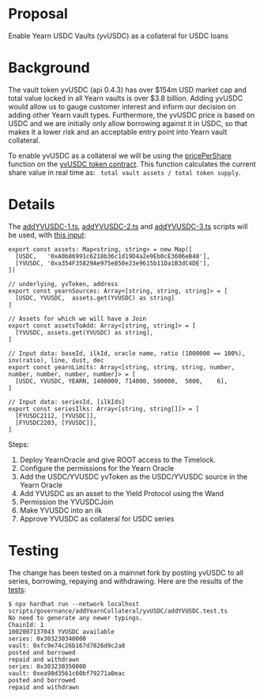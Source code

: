 # Proposal
Enable Yearn USDC Vaults (yvUSDC) as a collateral for USDC loans

# Background
The vault token yvUSDC (api 0.4.3) has over $154m USD market cap and total value locked in all Yearn vaults is over $3.8 billion. Adding yvUSDC would allow us to gauge customer interest and inform our decision on adding other Yearn vault types. Furthermore, the yvUSDC price is based on USDC and we are initially only allow borrowing against it in USDC, so that makes it a lower risk and an acceptable entry point into Yearn vault collateral.

To enable yvUSDC as a collateral we will be using the [pricePerShare](https://github.com/yearn/yearn-vaults/blob/main/contracts/Vault.vy) function on the [yvUSDC token contract](https://etherscan.io/token/0xa354F35829Ae975e850e23e9615b11Da1B3dC4DE#readContract).  This function calculates the current share value in real time as: ` total vault assets / total token supply`.

# Details

The [addYVUSDC-1.ts](https://github.com/yieldprotocol/environments-v2/blob/feat/yvusdc/scripts/governance/addYearnCollateral/yvUSDC/addYVUSDC-1.ts), [addYVUSDC-2.ts](https://github.com/yieldprotocol/environments-v2/blob/feat/yvusdc/scripts/governance/addYearnCollateral/yvUSDC/addYVUSDC-2.ts)  and [addYVUSDC-3.ts](https://github.com/yieldprotocol/environments-v2/blob/feat/yvusdc/scripts/governance/addYearnCollateral/yvUSDC/addYVUSDC-3.ts) scripts  will be used, with [this input](https://github.com/yieldprotocol/environments-v2/blob/feat/yvusdc/scripts/governance/addYearnCollateral/yvUSDC/addYVUSDC.mainnet.config.ts):

```
export const assets: Map<string, string> = new Map([
  [USDC,   '0xA0b86991c6218b36c1d19D4a2e9Eb0cE3606eB48'],
  [YVUSDC, '0xa354F35829Ae975e850e23e9615b11Da1B3dC4DE'],
])

// underlying, yvToken, address
export const yearnSources: Array<[string, string, string]> = [
  [USDC, YVUSDC,  assets.get(YVUSDC) as string]
]

// Assets for which we will have a Join
export const assetsToAdd: Array<[string, string]> = [
  [YVUSDC, assets.get(YVUSDC) as string],
]

// Input data: baseId, ilkId, oracle name, ratio (1000000 == 100%), inv(ratio), line, dust, dec
export const yearnLimits: Array<[string, string, string, number, number, number, number, number]> = [
  [USDC, YVUSDC, YEARN, 1400000, 714000, 500000,  5000,    6],
]

// Input data: seriesId, [ilkIds]
export const seriesIlks: Array<[string, string[]]> = [
  [FYUSDC2112, [YVUSDC]],
  [FYUSDC2203, [YVUSDC]],
]

```
Steps:
 1.  Deploy YearnOracle and give ROOT access to the Timelock.
 2.  Configure the permissions for the Yearn Oracle
 3.  Add the USDC/YVUSDC yvToken as the USDC/YVUSDC source in the Yearn Oracle
 7.  Add YVUSDC as an asset to the Yield Protocol using the Wand
 8.  Permission the YVUSDCJoin
 9.  Make YVUSDC into an ilk
 10. Approve YVUSDC as collateral for USDC series

# Testing
The change has been tested on a mainnet fork by posting yvUSDC to all series, borrowing, repaying and withdrawing.  Here are the results of the [tests](https://github.com/yieldprotocol/environments-v2/blob/feat/yvusdc/scripts/governance/addYearnCollateral/yvUSDC/addYVUSDC.test.ts):

```
$ npx hardhat run --network localhost scripts/governance/addYearnCollateral/yvUSDC/addYVUSDC.test.ts
No need to generate any newer typings.
ChainId: 1
1002007137043 YVUSDC available
series: 0x303230340000
vault: 0xfc9e74c26b167d7826d9c2a8
posted and borrowed
repaid and withdrawn
series: 0x303230350000
vault: 0xea90d3561c60bf79271a0eac
posted and borrowed
repaid and withdrawn
```
